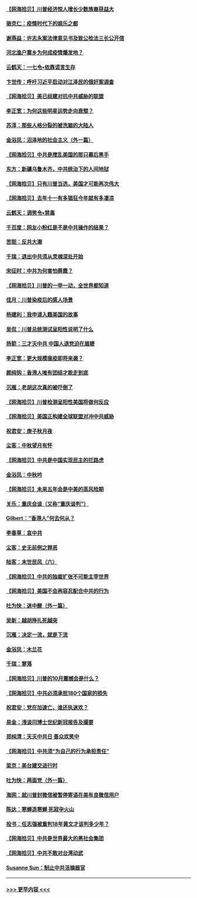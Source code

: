 #### [【网海拾贝】川普经济惊人增长少数族裔获益大](../pages/nsc993/n12471565.md?t=10140202) 
#### [骆克仁：疫情时代下的娱乐之都](../pages/nsc993/n12471312.md?t=10140202) 
#### [谢燕益：许志永案法律意见书及致公检法三长公开信](../pages/nsc993/n12470870.md?t=10140202) 
#### [河北渔户寨乡为何成疫情爆发地？](../pages/nsc993/n12464936.md?t=10140202) 
#### [云鹤天：一七令▪依靠谎言生存](../pages/nsc993/n12470034.md?t=10140202) 
#### [卞世传：呼吁习近平启动对江泽民的俄奸案调查](../pages/nsc993/n12469722.md?t=10140202) 
#### [【网海拾贝】美已组建对抗中共威胁的联盟](../pages/nsc993/n12469018.md?t=10140202) 
#### [李正宽：为何这些明星运势走向衰颓？](../pages/nsc993/n12468730.md?t=10140202) 
#### [苏淳：那些人格分裂的被洗脑的大陆人](../pages/nsc993/n12467858.md?t=10140202) 
#### [金浴凤：沼泽地的社会主义（外一篇）](../pages/nsc993/n12467792.md?t=10140202) 
#### [【网海拾贝】中共是搅乱美国的那只幕后黑手](../pages/nsc993/n12467700.md?t=10140202) 
#### [东方：新疆乌鲁木齐，中共统治下的人间地狱](../pages/nsc993/n12466075.md?t=10140202) 
#### [【网海拾贝】只有川普当选，美国才可能再次伟大](../pages/nsc993/n12466013.md?t=10140202) 
#### [【网海拾贝】去年十一有多猖狂今年就有多凄凉](../pages/nsc993/n12463649.md?t=10140202) 
#### [云鹤天：调笑令▪禁毒](../pages/nsc993/n12462975.md?t=10140202) 
#### [千百度：网友小粉红是不是中共操作的结果？](../pages/nsc993/n12461025.md?t=10140202) 
#### [苦胆：反共大潮](../pages/nsc993/n12459469.md?t=10140202) 
#### [千瑞：退出中共须从灵魂深处开始](../pages/nsc993/n12459437.md?t=10140202) 
#### [宋征时：中共为何害怕蔡霞？](../pages/nsc993/n12459097.md?t=10140202) 
#### [【网海拾贝】川普的一举一动，全世界都知道](../pages/nsc993/n12458825.md?t=10140202) 
#### [佳月：川普染疫后的感人场景](../pages/nsc993/n12456994.md?t=10140202) 
#### [杨建利：我申请入籍美国的故事](../pages/nsc993/n12455635.md?t=10140202) 
#### [吴侃：川普总统测试呈阳性说明了什么](../pages/nsc993/n12451869.md?t=10140202) 
#### [扬箭：三才灭中共 中国人退党迫在眉睫](../pages/nsc993/n12451842.md?t=10140202) 
#### [李正宽：更大规模瘟疫即将来袭？](../pages/nsc993/n12451455.md?t=10140202) 
#### [颜纯钩：香港人唯有团结才能走到底](../pages/nsc993/n12450870.md?t=10140202) 
#### [沉雁：老胡这次真的被吓倒了](../pages/nsc993/n12449796.md?t=10140202) 
#### [【网海拾贝】川普检测呈阳性美国将做何反应](../pages/nsc993/n12449042.md?t=10140202) 
#### [【网海拾贝】美国正构建全球联盟对冲中共威胁](../pages/nsc993/n12446580.md?t=10140202) 
#### [祝君安：庚子秋月夜](../pages/nsc993/n12445870.md?t=10140202) 
#### [尘客：中秋望月有怀](../pages/nsc993/n12444632.md?t=10140202) 
#### [【网海拾贝】中共是中国实现民主的拦路虎](../pages/nsc993/n12443573.md?t=10140202) 
#### [金浴凤：中秋吟](../pages/nsc993/n12441773.md?t=10140202) 
#### [【网海拾贝】未来五年会是中美的高风险期](../pages/nsc993/n12440760.md?t=10140202) 
#### [关乐：重庆会谈（又称“重庆谈判”）](../pages/nsc993/n12437525.md?t=10140202) 
#### [Gilbert：“香港人”何去何从？](../pages/nsc993/n12435894.md?t=10140202) 
#### [李春草：哀中共](../pages/nsc993/n12435874.md?t=10140202) 
#### [尘客：史无前例之罪恶](../pages/nsc993/n12435762.md?t=10140202) 
#### [陆客：末世民风（六）](../pages/nsc993/n12435354.md?t=10140202) 
#### [【网海拾贝】中共的独裁扩张不可能主宰世界](../pages/nsc993/n12435151.md?t=10140202) 
#### [【网海拾贝】美国不会再容忍配合中共的行为](../pages/nsc993/n12433808.md?t=10140202) 
#### [吐为快：迷中醒（外一篇）](../pages/nsc993/n12433585.md?t=10140202) 
#### [吴新：越胡挣扎死越突](../pages/nsc993/n12433562.md?t=10140202) 
#### [沉雁：决定一流，就是下流](../pages/nsc993/n12432128.md?t=10140202) 
#### [金浴凤：木兰花](../pages/nsc993/n12432124.md?t=10140202) 
#### [千瑞：寥落](../pages/nsc993/n12432071.md?t=10140202) 
#### [【网海拾贝】川普的10月震撼会是什么？](../pages/nsc993/n12431624.md?t=10140202) 
#### [【网海拾贝】中共必须承担180个国家的损失](../pages/nsc993/n12428893.md?t=10140202) 
#### [祝君安：党在加速亡，谁还执迷欢？](../pages/nsc993/n12428652.md?t=10140202) 
#### [易金：浅谈闫博士世纪新冠报告及撮要](../pages/nsc993/n12426822.md?t=10140202) 
#### [郑纯清：天灭中共日 善众欢笑中](../pages/nsc993/n12426784.md?t=10140202) 
#### [【网海拾贝】中共须“为自己的行为承担责任”](../pages/nsc993/n12426067.md?t=10140202) 
#### [梁京：美台建交进行时](../pages/nsc993/n12424066.md?t=10140202) 
#### [吐为快：两面党（外一篇）](../pages/nsc993/n12424043.md?t=10140202) 
#### [海网：就川普封微信被暂停寄语在美有良微信用户](../pages/nsc993/n12424021.md?t=10140202) 
#### [陈达：寒蝉造寒蝉 死寂孕火山](../pages/nsc993/n12423958.md?t=10140202) 
#### [投书：任志强被重判18年黄文才该判多少年？](../pages/nsc993/n12423672.md?t=10140202) 
#### [【网海拾贝】中共是世界最大的黑社会集团](../pages/nsc993/n12423543.md?t=10140202) 
#### [【网海拾贝】中共不敢对台湾动武](../pages/nsc993/n12421418.md?t=10140202) 
#### [Susanne Sun：制止中共活摘器官](../pages/nsc993/n12419654.md?t=10140202) 

----
#### [ >>> 更早内容 <<< ](../indexes/nsc993-earlier.md)
